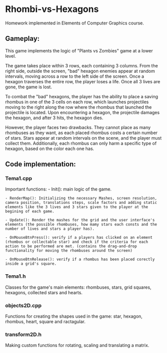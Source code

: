 # Rhombi-vs-Hexagons
  Homework implemented in Elements of Computer Graphics course.
  
## Gameplay:

  This game implements the logic of "Plants vs Zombies" game at a lower level.

  The game takes place within 3 rows, each containing 3 columns. From the right side, outside the screen, "bad" hexagon enemies appear at random intervals, moving across a row to the left side of the screen. Once a hexagon traverses the entire row, the player loses a life. Once all 3 lives are gone, the game is lost.

  To combat the "bad" hexagons, the player has the ability to place a saving rhombus in one of the 3 cells on each row, which launches projectiles moving to the right along the row where the rhombus that launched the projectile is located. Upon encountering a hexagon, the projectile damages the hexagon, and after 3 hits, the hexagon dies.

  However, the player faces two drawbacks. They cannot place as many rhombuses as they want, as each placed rhombus costs a certain number of stars. Stars appear at random intervals on the scene, and the player must collect them. Additionally, each rhombus can only harm a specific type of hexagon, based on the color each one has.

## Code implementation:

### Tema1.cpp
Important functions:
    - Init(): main logic of the game. 
    
    - RenderMap(): Initializing the necessary Mashes, screen resolution, camera position, translations steps, scale factors and adding static elements like the 3 lives and 3 stars given to the player at the begining of each game.
    
    - Update(): Render the mashes for the grid and the user interface's elements (the possible rhombuses, how mamy stars each consts and the number of lives and stars a player has).
    
    - OnMouseBtnPress(): verify if a players has clicked on an element (rhombus or collectable star) and check if the criteria for each action to be performed are met. (contains the drag-and-drop functionality for moving the rhombuses around the screen) 
    
    - OnMouseBtnRelease(): verify if a rhombus has been placed corectly inside a grid's square.
  
### Tema1.h
  Classes for the game's main elements: rhombuses, stars, grid squares, hexagons, collected stars and hearts.

### objects2D.cpp 
  Functions for creating the shapes used in the game: star, hexagon, rhombus, heart, square and ractagular.

### transform2D.h
  Making custom functions for rotating, scaling and translating a matrix.
